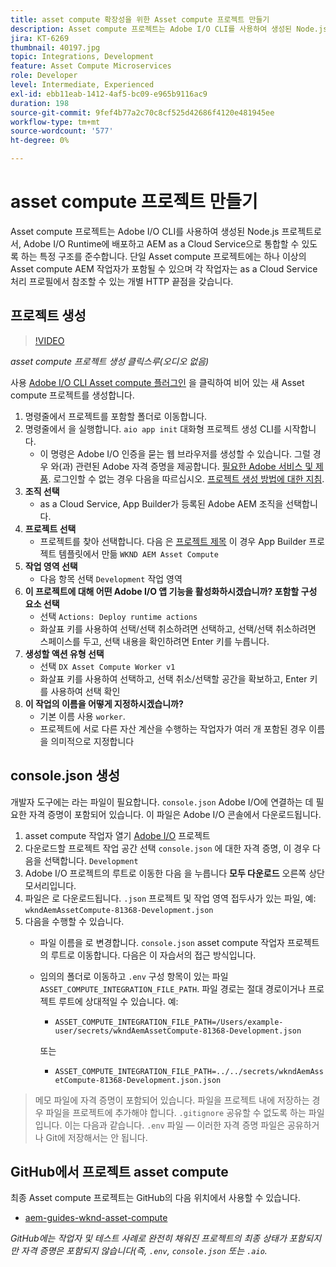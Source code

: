 ```yaml
---
title: asset compute 확장성을 위한 Asset compute 프로젝트 만들기
description: Asset compute 프로젝트는 Adobe I/O CLI를 사용하여 생성된 Node.js 프로젝트로서, 특정 구조를 준수하여 Adobe I/O Runtime에 배포하고 AEM as a Cloud Service으로 통합할 수 있습니다.
jira: KT-6269
thumbnail: 40197.jpg
topic: Integrations, Development
feature: Asset Compute Microservices
role: Developer
level: Intermediate, Experienced
exl-id: ebb11eab-1412-4af5-bc09-e965b9116ac9
duration: 198
source-git-commit: 9fef4b77a2c70c8cf525d42686f4120e481945ee
workflow-type: tm+mt
source-wordcount: '577'
ht-degree: 0%

---
```


# asset compute 프로젝트 만들기

Asset compute 프로젝트는 Adobe I/O CLI를 사용하여 생성된 Node.js 프로젝트로서, Adobe I/O Runtime에 배포하고 AEM as a Cloud Service으로 통합할 수 있도록 하는 특정 구조를 준수합니다. 단일 Asset compute 프로젝트에는 하나 이상의 Asset compute AEM 작업자가 포함될 수 있으며 각 작업자는 as a Cloud Service 처리 프로필에서 참조할 수 있는 개별 HTTP 끝점을 갖습니다.

## 프로젝트 생성

>[!VIDEO](https://video.tv.adobe.com/v/40197?quality=12&learn=on)

_asset compute 프로젝트 생성 클릭스루(오디오 없음)_

사용 [Adobe I/O CLI Asset compute 플러그인](../set-up/development-environment.md#aio-cli) 을 클릭하여 비어 있는 새 Asset compute 프로젝트를 생성합니다.

1. 명령줄에서 프로젝트를 포함할 폴더로 이동합니다.
1. 명령줄에서 을 실행합니다. `aio app init` 대화형 프로젝트 생성 CLI를 시작합니다.
   + 이 명령은 Adobe I/O 인증을 묻는 웹 브라우저를 생성할 수 있습니다. 그럴 경우 와(과) 관련된 Adobe 자격 증명을 제공합니다. [필요한 Adobe 서비스 및 제품](../set-up/accounts-and-services.md). 로그인할 수 없는 경우 다음을 따르십시오. [프로젝트 생성 방법에 대한 지침](https://developer.adobe.com/app-builder/docs/getting_started/first_app/#42-developer-is-not-logged-in-as-enterprise-organization-user).
1. __조직 선택__
   + as a Cloud Service, App Builder가 등록된 Adobe AEM 조직을 선택합니다.
1. __프로젝트 선택__
   + 프로젝트를 찾아 선택합니다. 다음 은 [프로젝트 제목](../set-up/app-builder.md) 이 경우 App Builder 프로젝트 템플릿에서 만듦 `WKND AEM Asset Compute`
1. __작업 영역 선택__
   + 다음 항목 선택 `Development` 작업 영역
1. __이 프로젝트에 대해 어떤 Adobe I/O 앱 기능을 활성화하시겠습니까? 포함할 구성 요소 선택__
   + 선택 `Actions: Deploy runtime actions`
   + 화살표 키를 사용하여 선택/선택 취소하려면 선택하고, 선택/선택 취소하려면 스페이스를 두고, 선택 내용을 확인하려면 Enter 키를 누릅니다.
1. __생성할 액션 유형 선택__
   + 선택 `DX Asset Compute Worker v1`
   + 화살표 키를 사용하여 선택하고, 선택 취소/선택할 공간을 확보하고, Enter 키를 사용하여 선택 확인
1. __이 작업의 이름을 어떻게 지정하시겠습니까?__
   + 기본 이름 사용 `worker`.
   + 프로젝트에 서로 다른 자산 계산을 수행하는 작업자가 여러 개 포함된 경우 이름을 의미적으로 지정합니다

## console.json 생성

개발자 도구에는 라는 파일이 필요합니다. `console.json` Adobe I/O에 연결하는 데 필요한 자격 증명이 포함되어 있습니다. 이 파일은 Adobe I/O 콘솔에서 다운로드됩니다.

1. asset compute 작업자 열기 [Adobe I/O](https://console.adobe.io) 프로젝트
1. 다운로드할 프로젝트 작업 공간 선택 `console.json` 에 대한 자격 증명, 이 경우 다음을 선택합니다. `Development`
1. Adobe I/O 프로젝트의 루트로 이동한 다음 을 누릅니다 __모두 다운로드__ 오른쪽 상단 모서리입니다.
1. 파일은 로 다운로드됩니다. `.json` 프로젝트 및 작업 영역 접두사가 있는 파일, 예: `wkndAemAssetCompute-81368-Development.json`
1. 다음을 수행할 수 있습니다.
   + 파일 이름을 로 변경합니다. `console.json` asset compute 작업자 프로젝트의 루트로 이동합니다. 다음은 이 자습서의 접근 방식입니다.
   + 임의의 폴더로 이동하고 `.env` 구성 항목이 있는 파일 `ASSET_COMPUTE_INTEGRATION_FILE_PATH`. 파일 경로는 절대 경로이거나 프로젝트 루트에 상대적일 수 있습니다. 예:
      + `ASSET_COMPUTE_INTEGRATION_FILE_PATH=/Users/example-user/secrets/wkndAemAssetCompute-81368-Development.json`

     또는
      + `ASSET_COMPUTE_INTEGRATION_FILE_PATH=../../secrets/wkndAemAssetCompute-81368-Development.json.json`

> 메모
> 파일에 자격 증명이 포함되어 있습니다. 파일을 프로젝트 내에 저장하는 경우 파일을 프로젝트에 추가해야 합니다. `.gitignore` 공유할 수 없도록 하는 파일입니다. 이는 다음과 같습니다. `.env` 파일 — 이러한 자격 증명 파일은 공유하거나 Git에 저장해서는 안 됩니다.

## GitHub에서 프로젝트 asset compute

최종 Asset compute 프로젝트는 GitHub의 다음 위치에서 사용할 수 있습니다.

+ [aem-guides-wknd-asset-compute](https://github.com/adobe/aem-guides-wknd-asset-compute)

_GitHub에는 작업자 및 테스트 사례로 완전히 채워진 프로젝트의 최종 상태가 포함되지만 자격 증명은 포함되지 않습니다(즉, `.env`, `console.json` 또는 `.aio`._
